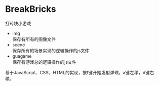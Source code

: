 # BreakBricks

打砖块小游戏

- img  
保存有所有的图像文件
- scene  
保存所有的场景实现的逻辑操作的js文件
- guagame  
保存有游戏总的逻辑操作的js文件

基于JavaScript、CSS、HTML的实现，按f键开始发射弹球，a键左移，d键右移。
